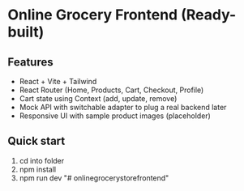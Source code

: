 # Online Grocery Frontend (Ready-built)

## Features
- React + Vite + Tailwind
- React Router (Home, Products, Cart, Checkout, Profile)
- Cart state using Context (add, update, remove)
- Mock API with switchable adapter to plug a real backend later
- Responsive UI with sample product images (placeholder)

## Quick start
1. cd into folder
2. npm install
3. npm run dev
"# onlinegrocerystorefrontend" 
